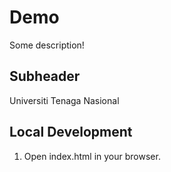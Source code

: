 # Demo 

Some description!   

## Subheader 

Universiti Tenaga Nasional

## Local Development 

1. Open index.html in your browser.